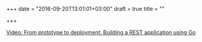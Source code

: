 +++
date = "2016-09-20T13:01:01+03:00"
draft = true
title = ""

+++

<p><a href="/stories/1042">Video: From prototype to deployment: Building a REST application using Go</a></p>
